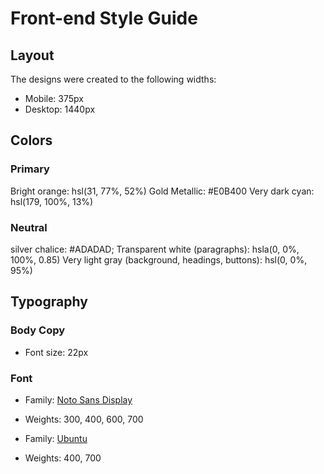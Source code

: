 # Front-end Style Guide

## Layout

The designs were created to the following widths:

- Mobile: 375px
- Desktop: 1440px

## Colors

### Primary

Bright orange: hsl(31, 77%, 52%)
Gold Metallic: #E0B400
Very dark cyan: hsl(179, 100%, 13%)

### Neutral

silver chalice: #ADADAD;
Transparent white (paragraphs): hsla(0, 0%, 100%, 0.85)
Very light gray (background, headings, buttons): hsl(0, 0%, 95%)

## Typography

### Body Copy

- Font size: 22px

### Font

- Family: [Noto Sans Display](https://fonts.google.com/noto/specimen/Noto+Sans+Display)
- Weights: 300, 400, 600, 700

- Family: [Ubuntu](https://fonts.google.com/specimen/Ubuntu)
- Weights: 400, 700
